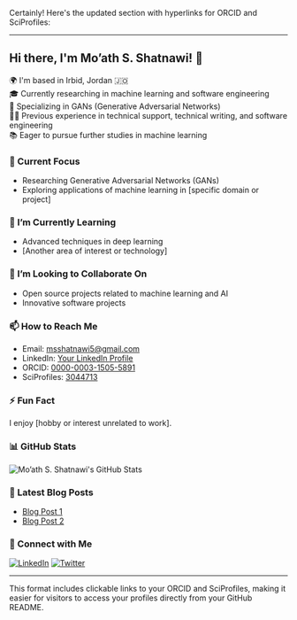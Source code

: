 Certainly! Here's the updated section with hyperlinks for ORCID and SciProfiles:

---

## Hi there, I'm Mo’ath S. Shatnawi! 👋

🌍 I'm based in Irbid, Jordan 🇯🇴  
🎓 Currently researching in machine learning and software engineering  
🔬 Specializing in GANs (Generative Adversarial Networks)  
👨‍💻 Previous experience in technical support, technical writing, and software engineering  
📚 Eager to pursue further studies in machine learning  

### 🔭 Current Focus

- Researching Generative Adversarial Networks (GANs)  
- Exploring applications of machine learning in [specific domain or project]

### 🌱 I’m Currently Learning

- Advanced techniques in deep learning  
- [Another area of interest or technology]

### 👯 I’m Looking to Collaborate On

- Open source projects related to machine learning and AI  
- Innovative software projects  

### 📫 How to Reach Me

- Email: msshatnawi5@gmail.com  
- LinkedIn: [Your LinkedIn Profile](https://www.linkedin.com/in/your-profile/)  
- ORCID: [0000-0003-1505-5891](https://orcid.org/0000-0003-1505-5891)  
- SciProfiles: [3044713](https://www.sciprofiles.com/profile/3044713)  

### ⚡ Fun Fact

I enjoy [hobby or interest unrelated to work].

### 📊 GitHub Stats

![Mo’ath S. Shatnawi's GitHub Stats](https://github-readme-stats.vercel.app/api?username=your-username&show_icons=true&theme=algolia)

### 📝 Latest Blog Posts

- [Blog Post 1](https://your-blog.com/post1)
- [Blog Post 2](https://your-blog.com/post2)

### 🤝 Connect with Me

[![LinkedIn](https://img.shields.io/badge/LinkedIn-Connect-blue)](https://www.linkedin.com/in/your-profile/)
[![Twitter](https://img.shields.io/twitter/follow/your-handle?style=social)](https://twitter.com/your-handle)

---

This format includes clickable links to your ORCID and SciProfiles, making it easier for visitors to access your profiles directly from your GitHub README.
